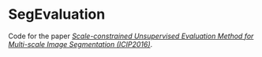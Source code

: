 # SegEvaluation 
 
Code for the paper [*Scale-constrained Unsupervised Evaluation Method for Multi-scale Image Segmentation (ICIP2016)*](https://github.com/Rudy423/SegEvaluation/blob/master/SCALE-CONSTRAINED%20UNSUPERVISED%20EVALUATION%20METHOD%20FOR%20MULTI-SCALE%20IMAGE%20SEGMENTATION.pdf). 

